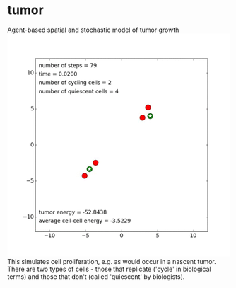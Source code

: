 tumor
======
Agent-based spatial and stochastic model of tumor growth
 <img src="data/tumor.gif">
This simulates cell proliferation, e.g. as would occur in a nascent tumor. There are two types of cells - those that replicate ('cycle' in biological terms) and those that don't (called 'quiescent' by biologists). 
 
